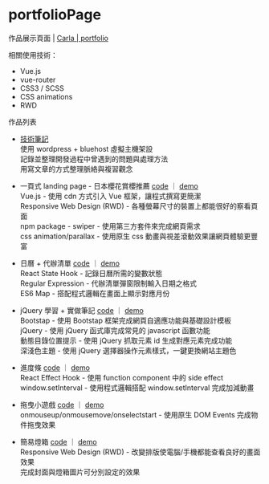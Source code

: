 # portfolioPage



作品展示頁面 | <a href="https://carlanote.com/" target="_blank">Carla | portfolio</a>

相關使用技術：

* Vue.js
* vue-router 
* CSS3 / SCSS
* CSS animations
* RWD

作品列表
 * <a href="https://carlanote.com/" target="_blank">技術筆記</a>  
   使用 wordpress + bluehost 虛擬主機架設   
   記錄並整理開發過程中曾遇到的問題與處理方法   
   用寫文章的方式整理脈絡與複習觀念  

 * 一頁式 landing page - 日本櫻花賞櫻推薦 <a href="https://github.com/second9040/portfolio/tree/master/%5BVue%5D%20Cheery%20in%20Japan" target="_blank">code</a> ｜ <a href="https://second9040.github.io/portfolio/%5BVue%5D%20Cheery%20in%20Japan/cherryJapan.html" target="_blank">demo</a>  
   Vue.js - 使用 cdn 方式引入 Vue 框架，讓程式撰寫更簡潔   
   Responsive Web Design (RWD) - 各種螢幕尺寸的裝置上都能很好的察看頁面   
   npm package - swiper - 使用第三方套件來完成網頁需求  
   css animation/parallax - 使用原生 css 動畫與視差滾動效果讓網頁體驗更豐富   

 *  日曆 + 代辦清單 <a href="https://github.com/second9040/portfolio/tree/master/%5BReact%5D%20SimpleToDoList" target="_blank">code</a> ｜ <a href="https://second9040.github.io/portfolio/%5BReact%5D%20SimpleToDoList/SimpleToDoList.html" target="_blank">demo</a>   
   React State Hook - 記錄日曆所需的變數狀態  
   Regular Expression - 代辦清單彈窗限制輸入日期之格式   
   ES6 Map - 搭配程式邏輯在畫面上顯示對應月份   
 
 * jQuery 學習 + 實做筆記 <a href="https://github.com/second9040/portfolio/tree/master/%5BJQuery%5D%20Bootstrap%20%2B%20jQuery%20note" target="_blank">code</a> ｜ <a href="https://second9040.github.io/portfolio/[JQuery]%20Bootstrap%20+%20jQuery%20note/Bootstrap%20+%20jQuery%20note.html" target="_blank">demo</a>   
Bootstap - 使用 Bootstap 框架完成網頁自適應功能與基礎設計模板   
   jQuery - 使用 jQuery 函式庫完成常見的 javascript 函數功能   
   動態目錄位置提示 - 使用 jQuery 抓取元素 id 生成對應元素完成功能   
   深淺色主題 - 使用 jQuery 選擇器操作元素樣式，一鍵更換網站主題色   
 
 * 進度條 <a href="https://github.com/second9040/portfolio/tree/master/%5BReact%5D%20ProgressBar" target="_blank">code</a> ｜ <a href="https://second9040.github.io/portfolio/[React]%20ProgressBar/ProgressBar.html" target="_blank">demo</a>   
   React Effect Hook - 使用 function component 中的 side effect   
   window.setInterval - 使用程式邏輯搭配 window.setInterval 完成加減動畫   
 
 * 拖曳小遊戲 <a href="https://github.com/second9040/test0917" target="_blank">code</a> ｜ <a href="https://second9040.github.io/test0917/DragDIV.html" target="_blank">demo</a>     
    onmouseup/onmousemove/onselectstart - 使用原生 DOM Events 完成物件拖曳效果   
 
 * 簡易燈箱 <a href="https://github.com/second9040/portfolio/tree/master/%5BVue%5D%20LightBox" target="_blank">code</a> ｜ <a href="https://second9040.github.io/portfolio/[Vue]%20LightBox/LightBox.html" target="_blank">demo</a>    
   Responsive Web Design (RWD) - 改變排版使電腦/手機都能查看良好的畫面效果    
   完成封面與燈箱圖片可分別設定的效果   
    
